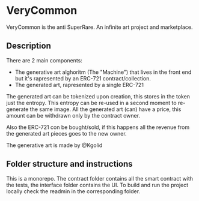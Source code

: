 # VeryCommon

VeryCommon is the anti SuperRare.
An infinite art project and marketplace.

## Description

There are 2 main components:

- The generative art alghoritm (The "Machine") that lives in the front end but it's rapresented by an ERC-721 contract/collection.
- The generated art, rapresented by a single ERC-721

The generated art can be tokenized upon creation, this stores in the token just the entropy. This entropy can be re-used in a second moment to re-generate the same image.
All the generated art (can) have a price, this amount can be withdrawn only by the contract owner.

Also the ERC-721 con be bought/sold, if this happens all the revenue from the generated art pieces goes to the new owner.

The generative art is made by @Kgolid

## Folder structure and instructions

This is a monorepo. The contract folder contains all the smart contract with the tests, the interface folder contains the UI.
To build and run the project locally check the readmin in the corresponding folder.
